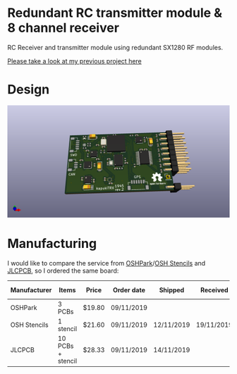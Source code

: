 # Redundant RC transmitter module & 8 channel receiver
RC Receiver and transmitter module using redundant SX1280 RF modules.

[Please take a look at my previous project here](https://github.com/bodri/RcReceiver)

# Design
![KiCAD 3D view](images/3dimage.png)

# Manufacturing
I would like to compare the service from [OSHPark](http://oshpark.com)/[OSH Stencils](https://www.oshstencils.com) and [JLCPCB](http://jlcpcb.com), so I ordered the same board:

| Manufacturer | Items             | Price  | Order date | Shipped    | Received   | Total days |
|--------------|-------------------|--------|------------|------------|------------|------------|
| OSHPark      | 3 PCBs            | $19.80 | 09/11/2019 |            |            |            |
| OSH Stencils | 1 stencil         | $21.60 | 09/11/2019 | 12/11/2019 | 19/11/2019 | 10         |
| JLCPCB       | 10 PCBs + stencil | $28.33 | 09/11/2019 | 14/11/2019 |            |            |

